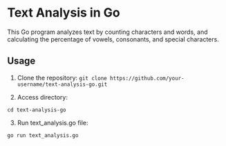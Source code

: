 # Text Analysis in Go

This Go program analyzes text by counting characters and words, and calculating the percentage of vowels, consonants, and special characters.

## Usage

1. Clone the repository:
```git clone https://github.com/your-username/text-analysis-go.git```

2. Access directory:

```cd text-analysis-go```

3. Run text_analysis.go file:

```go run text_analysis.go```

